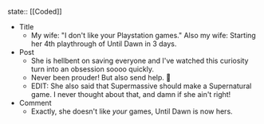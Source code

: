 state:: [[Coded]]

- Title
	- My wife: "I don't like your Playstation games." Also my wife: Starting her 4th playthrough of Until Dawn in 3 days.
- Post
	- She is hellbent on saving everyone and I've watched this curiosity turn into an obsession soooo quickly.
	- Never been prouder! But also send help. 🥲
	- EDIT: She also said that Supermassive should make a Supernatural game. I never thought about that, and damn if she ain't right!
- Comment
	- Exactly, she doesn't like *your* games, Until Dawn is now hers.